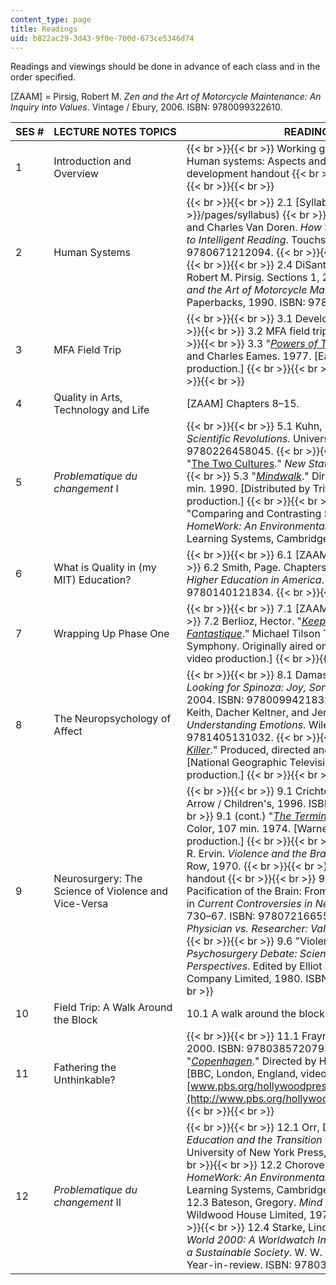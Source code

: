 ```yaml
---
content_type: page
title: Readings
uid: b822ac29-3d43-9f0e-700d-673ce5346d74
---
```


Readings and viewings should be done in advance of each class and in the order specified.

\[ZAAM\] = Pirsig, Robert M. _Zen and the Art of Motorcycle Maintenance: An Inquiry into Values_. Vintage / Ebury, 2006. ISBN: 9780099322610.

| SES # | LECTURE NOTES TOPICS | READINGS / VIEWINGS |
| --- | --- | --- |
| 1 | Introduction and Overview |  {{< br >}}{{< br >}} Working groups handout {{< br >}}{{< br >}} Human systems: Aspects and levels of organization and development handout {{< br >}}{{< br >}} Affect / effect handout {{< br >}}{{< br >}}  |
| 2 | Human Systems |  {{< br >}}{{< br >}} 2.1 [Syllabus]({{< baseurl >}}/pages/syllabus) {{< br >}}{{< br >}} 2.2 Adler, Mortimer J., and Charles Van Doren. _How to Read a Book: The Classic Guide to Intelligent Reading_. Touchstone, 1972. ISBN: 9780671212094. {{< br >}}{{< br >}} 2.3 \[ZAAM\] Chapters 1–7. {{< br >}}{{< br >}} 2.4 DiSanto, Ronald L., Thomas J. Steele, and Robert M. Pirsig. Sections 1, 2, 11, and 12 in _Guidebook to Zen and the Art of Motorcycle Maintenance_. William Morrow Paperbacks, 1990. ISBN: 9780688060695. {{< br >}}{{< br >}}  |
| 3 | MFA Field Trip |  {{< br >}}{{< br >}} 3.1 Developmental schemes handout {{< br >}}{{< br >}} 3.2 MFA field trip guide and timeline handout {{< br >}}{{< br >}} 3.3 "[_Powers of Ten_](http://poweroften.ca/)." Written and directed by Ray, and Charles Eames. 1977. \[Eames Office, LLC, USA, digital production.\] {{< br >}}{{< br >}} 3.4 Timescales handout {{< br >}}{{< br >}}  |
| 4 | Quality in Arts, Technology and Life | \[ZAAM\] Chapters 8–15. |
| 5 | _Problematique du changement_ I |  {{< br >}}{{< br >}} 5.1 Kuhn, Thomas S. _The Structure of Scientific Revolutions_. University of Chicago Press, 1970. ISBN: 9780226458045. {{< br >}}{{< br >}} 5.2 Snow, Charles Percy. "[The Two Cultures](http://www.newstatesman.com/cultural-capital/2013/01/c-p-snow-two-cultures)." _New Statesman_ 6 (1956): 413–4. {{< br >}}{{< br >}} 5.3 "[_Mindwalk_](http://www.imdb.com/title/tt0100151/)." Directed by Bernt Capra. Color, 112 min. 1990. \[Distributed by Triton Pictures, USA, digital production.\] {{< br >}}{{< br >}} 5.4 Chorover, Stephan L. "Comparing and Contrasting Scientific Paradigms." In _HomeWork: An Environmental Literacy Primer_. Collaborative Learning Systems, Cambridge, MA, 1995. {{< br >}}{{< br >}}  |
| 6 | What is Quality in (my MIT) Education? |  {{< br >}}{{< br >}} 6.1 \[ZAAM\] Chapters 16–26. {{< br >}}{{< br >}} 6.2 Smith, Page. Chapters 1, and 14 in _Killing the Spirit: Higher Education in America_. Penguin Books, 1991. ISBN: 9780140121834. {{< br >}}{{< br >}}  |
| 7 | Wrapping Up Phase One |  {{< br >}}{{< br >}} 7.1 \[ZAAM\] Chapters 27–32. {{< br >}}{{< br >}} 7.2 Berlioz, Hector. "[_Keeping Score Season 2: Symphonie Fantastique_](https://www.pbs.org/keepingscore/episodes.html)." Michael Tilson Thomas and the San Francisco Symphony. Originally aired on October 16, 2009. \[PBS, USA, video production.\] {{< br >}}{{< br >}}  |
| 8 | The Neuropsychology of Affect |  {{< br >}}{{< br >}} 8.1 Damasio, Antonio R. Chapters 1–3 in _Looking for Spinoza: Joy, Sorrow, and the Feeling Brain_. Vintage, 2004. ISBN: 9780099421832. {{< br >}}{{< br >}} 8.2 Oatley, Keith, Dacher Keltner, and Jennifer M. Jenkins. Chapter 5 in _Understanding Emotions_. Wiley-Blackwell, 2006. ISBN: 9781405131032. {{< br >}}{{< br >}} 8.3 "[_Stress: Portrait of a Killer_](https://news.stanford.edu/news/2008/september10/stress-091008.html)." Produced, directed and written by John Heminway. 2008. \[National Geographic Television, Washington, DC, video production.\] {{< br >}}{{< br >}}  |
| 9 | Neurosurgery: The Science of Violence and Vice-Versa |  {{< br >}}{{< br >}} 9.1 Crichton, Michael. _The Terminal Man_. Arrow / Children's, 1996. ISBN: 9780099442110. {{< br >}}{{< br >}} 9.1 (cont.) "[_The Terminal Man_](http://www.imdb.com/title/tt0072267/)." Directed by Mike Hodges. Color, 107 min. 1974. \[Warner Bros, Burbank, CA, video production.\] {{< br >}}{{< br >}} 9.2 Mark, Vernon H., and Frank R. Ervin. _Violence and the Brain_. Medical Department, Harper & Row, 1970. {{< br >}}{{< br >}} 9.3 Kille case chronology handout {{< br >}}{{< br >}} 9.4 Chorover, Stephan L. "The Pacification of the Brain: From Phrenology to Psychosurgery" in _Current Controversies in Neuro-surgery_. Saunders, 1976, pp. 730–67. ISBN: 9780721665573. {{< br >}}{{< br >}} 9.5 ———. _Physician vs. Researcher: Values in Conflict?_ Wellesley 4, 1979. {{< br >}}{{< br >}} 9.6 "Violence: A Localizable Problem?" in _The Psychosurgery Debate: Scientific, Ethical and Legal Perspectives_. Edited by Elliot S. Valenstein. W. H. Freeman & Company Limited, 1980. ISBN: 9780716711575. {{< br >}}{{< br >}}  |
| 10 | Field Trip: A Walk Around the Block | 10.1 A walk around the block handout |
| 11 | Fathering the Unthinkable? |  {{< br >}}{{< br >}} 11.1 Frayn, Michael. _Copenhagen_. Anchor, 2000. ISBN: 9780385720793. {{< br >}}{{< br >}} 11.2 "[_Copenhagen_](http://www.imdb.com/title/tt0340057/)." Directed by Howard Davies. Color, 90 min. 2002. \[BBC, London, England, video production.\] [www.pbs.org/hollywoodpresents/copenhagen/index.html](http://www.pbs.org/hollywoodpresents/copenhagen/index.html) {{< br >}}{{< br >}}  |
| 12 | _Problematique du changement_ II |  {{< br >}}{{< br >}} 12.1 Orr, David W. _Ecological Literacy: Education and the Transition to a Postmodern World_. State University of New York Press, 1992. ISBN: 9780791408735. {{< br >}}{{< br >}} 12.2 Chorover, Stephan L. Sections 1–2 in _HomeWork: An Environmental Literacy Primer_. Collaborative Learning Systems, Cambridge, MA, 1995. {{< br >}}{{< br >}} 12.3 Bateson, Gregory. _Mind and Nature: A Necessary Unity_. Wildwood House Limited, 1979. ISBN: 9780704530140. {{< br >}}{{< br >}} 12.4 Starke, Linda. Chapters 1, and 5 in _State of the World 2000: A Worldwatch Institute Report on Progress Toward a Sustainable Society_. W. W. Norton & Company, Foreword, Year-in-review. ISBN: 9780393319989. {{< br >}}{{< br >}}